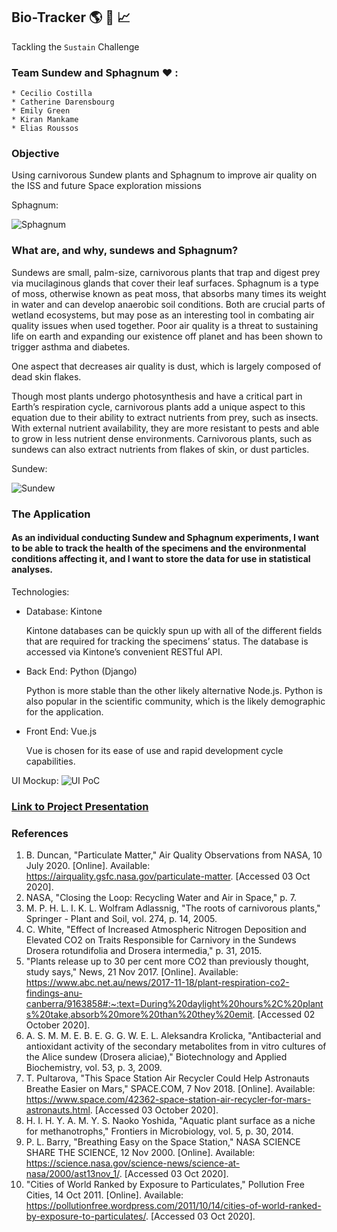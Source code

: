## Bio-Tracker 🌎 🌱 📈

Tackling the `Sustain` Challenge

### Team Sundew and Sphagnum ♥ :
```
* Cecilio Costilla
* Catherine Darensbourg
* Emily Green
* Kiran Mankame
* Elias Roussos
```

### Objective
Using carnivorous Sundew plants and Sphagnum to improve air quality on the ISS and future Space exploration missions 

Sphagnum:

![Sphagnum](https://upload.wikimedia.org/wikipedia/commons/2/22/Sphagnum.flexuosum.jpg)
### What are, and why, sundews and Sphagnum?
Sundews are small, palm-size, carnivorous plants that trap and digest prey via mucilaginous glands that cover their leaf surfaces. Sphagnum is a type of moss, otherwise known as peat moss, that absorbs many times its weight in water and can develop anaerobic soil conditions. Both are crucial parts of wetland ecosystems, but may pose as an interesting tool in combating air quality issues when used together. Poor air quality is a threat to sustaining life on earth and expanding our existence off planet and has been shown to trigger asthma and diabetes. 

One aspect that decreases air quality is dust, which is largely composed of dead skin flakes.

Though most plants undergo photosynthesis and have a critical part in Earth’s respiration cycle, carnivorous plants add a unique aspect to this equation due to their ability to extract nutrients from prey, such as insects. With external nutrient availability, they are more resistant to pests and able to grow in less nutrient dense environments. Carnivorous plants, such as sundews can also extract nutrients from flakes of skin, or dust particles. 

Sundew:

![Sundew](https://images-images-images.s3.amazonaws.com/Carnivorous_sundew_plant-Drosera_rotundifolia_%25287.png)

### The Application

#### As an individual conducting Sundew and Sphagnum experiments, I want to be able to track the health of the specimens and the environmental conditions affecting it, and I want to store the data for use in statistical analyses.

Technologies:
* Database: Kintone

    Kintone databases can be quickly spun up with all of the different fields that are required for tracking the specimens’ status.
    The database is accessed via Kintone’s convenient RESTful API.

* Back End: Python (Django)

    Python is more stable than the other likely alternative Node.js.
    Python is also popular in the scientific community, which is the likely demographic for the application.

* Front End: Vue.js

    Vue is chosen for its ease of use and rapid development cycle capabilities.

UI Mockup:
![UI PoC](https://images-images-images.s3.amazonaws.com/rough_ui.gif)

### [Link to Project Presentation](https://docs.google.com/presentation/d/1LubCbh_YUnwEIIW3Us12WvGsC8I_FJMp206XBMlX57k/edit?usp=sharing) 

### References
1. B. Duncan, "Particulate Matter," Air Quality Observations from NASA, 10 July 2020. [Online]. Available: https://airquality.gsfc.nasa.gov/particulate-matter. [Accessed 03 Oct 2020].
2. NASA, "Closing the Loop: Recycling Water and Air in Space," p. 7.
3. M. P. H. L. I. K. L. Wolfram Adlassnig, "The roots of carnivorous plants," Springer - Plant and Soil, vol. 274, p. 14, 2005.
4. C. White, "Effect of Increased Atmospheric Nitrogen Deposition and Elevated CO2 on Traits Responsible for Carnivory in the Sundews Drosera rotundifolia and Drosera intermedia," p. 31, 2015.
5. "Plants release up to 30 per cent more CO2 than previously thought, study says," News, 21 Nov 2017. [Online]. Available: https://www.abc.net.au/news/2017-11-18/plant-respiration-co2-findings-anu-canberra/9163858#:~:text=During%20daylight%20hours%2C%20plants%20take,absorb%20more%20than%20they%20emit. [Accessed 02 October 2020].
6. A. S. M. M. E. B. E. G. G. W. E. L. Aleksandra Krolicka, "Antibacterial and antioxidant activity of the secondary metabolites from in vitro cultures of the Alice sundew (Drosera aliciae)," Biotechnology and Applied Biochemistry, vol. 53, p. 3, 2009.
7. T. Pultarova, "This Space Station Air Recycler Could Help Astronauts Breathe Easier on Mars," SPACE.COM, 7 Nov 2018. [Online]. Available: https://www.space.com/42362-space-station-air-recycler-for-mars-astronauts.html. [Accessed 03 October 2020].
8. H. I. H. Y. A. M. Y. S. Naoko Yoshida, "Aquatic plant surface as a niche for methanotrophs," Frontiers in Microbiology, vol. 5, p. 30, 2014.
9. P. L. Barry, "Breathing Easy on the Space Station," NASA SCIENCE SHARE THE SCIENCE, 12 Nov 2000. [Online]. Available: https://science.nasa.gov/science-news/science-at-nasa/2000/ast13nov_1/. [Accessed 03 Oct 2020].
10. "Cities of World Ranked by Exposure to Particulates," Pollution Free Cities, 14 Oct 2011. [Online]. Available: https://pollutionfree.wordpress.com/2011/10/14/cities-of-world-ranked-by-exposure-to-particulates/. [Accessed 03 Oct 2020].
